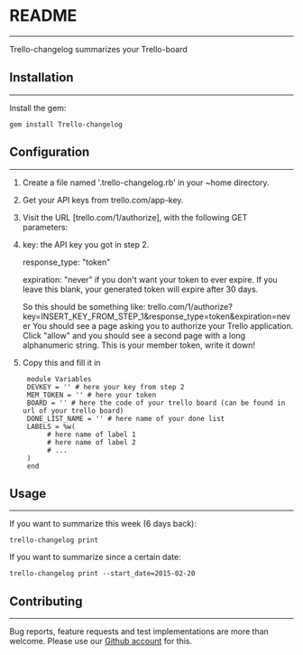 # README
---------

Trello-changelog summarizes your Trello-board 

## Installation
-----------

Install the gem:

`gem install Trello-changelog`

## Configuration
---------

1. Create a file named '.trello-changelog.rb' in your ~home directory.

2. Get your API keys from trello.com/app-key.

3. Visit the URL [trello.com/1/authorize], with the following GET parameters:


4. 	key: the API key you got in step 2.

	response_type: "token"
	
	expiration: "never" if you don't want your token to ever expire. If you leave this blank, 	your generated token will expire after 30 days.
	
	So this should be something like: trello.com/1/authorize?	key=INSERT_KEY_FROM_STEP_1&response_type=token&expiration=never
	You should see a page asking you to authorize your Trello application. Click "allow" and 	you should see a second page with a long alphanumeric string. This is your member token, 	write it down!

5. Copy this and fill it in
	
		module Variables  
		DEVKEY = '' # here your key from step 2
  	 	MEM_TOKEN = '' # here your token
  	 	BOARD = '' # here the code of your trello board (can be found in url of your trello board)
  	 	DONE_LIST_NAME = '' # here name of your done list 
  	 	LABELS = %w( 
    		 # here name of label 1
   			 # here name of label 2
   			 # ...
   		)          
		end



## Usage
----------

If you want to summarize this week (6 days back): 

`trello-changelog print`

If you want to summarize since a certain date:

`trello-changelog print --start_date=2015-02-20`

## Contributing
----------

Bug reports, feature requests and test implementations are more than welcome. Please use our [Github account](https://github.com/openminds/trello-changelog) for this.